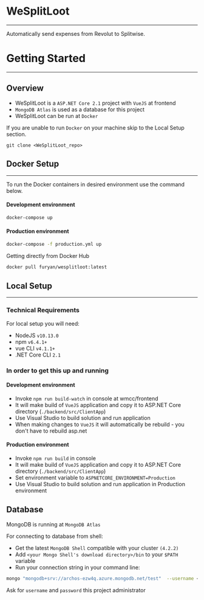 # WeSplitLoot #
* * *

Automatically send expenses from Revolut to Splitwise.

# Getting Started #
* * *

## Overview ##

* WeSplitLoot is a `ASP.NET Core 2.1` project with `VueJS` at frontend
* `MongoDB Atlas` is used as a database for this project
* WeSplitLoot can be run at `Docker`
  
If you are unable to run `Docker` on your machine skip to the Local Setup section.

```
git clone <WeSplitLoot_repo>
```

## Docker Setup ##
* * *
To run the Docker containers in desired environment use the command below.

#### Development environment ####
```bash
docker-compose up
```

#### Production environment ####
```bash
docker-compose -f production.yml up
```

Getting directly from Docker Hub
```bash
docker pull furyan/wesplitloot:latest
```


## Local Setup ##
* * *
  
### Technical Requirements ##

For local setup you will need:

* NodeJS `v10.13.0`
* npm `v6.4.1+`
* vue CLI `v4.1.1+`
* .NET Core CLI `2.1`

### In order to get this up and running ###

#### Development environment ####
* Invoke `npm run build-watch` in console at wmcc/frontend
* It will make build of `VueJS` application and copy it to ASP.NET Core directory (`./backend/src/ClientApp`)
* Use Visual Studio to build solution and run application
* When making changes to `VueJS` it will automatically be rebuild - you don't have to rebuild asp.net

#### Production environment ####
* Invoke `npm run build` in console
* It will make build of `VueJS` application and copy it to ASP.NET Core directory (`./backend/src/ClientApp`)
* Set environment variable to `ASPNETCORE_ENVIRONMENT=Production`
* Use Visual Studio to build solution and run application in Production environment

## Database ##
MongoDB is running at `MongoDB Atlas`

For connecting to database from shell:

* Get the latest `MongoDB Shell` compatible with your cluster `(4.2.2)`
* Add `<your Mongo Shell's download directory>/bin` to your `$PATH` variable
* Run your connection string in your command line:

```bash
mongo "mongodb+srv://archos-ezw4q.azure.mongodb.net/test"  --username <username>
```
Ask for `username` and `password` this project administrator
